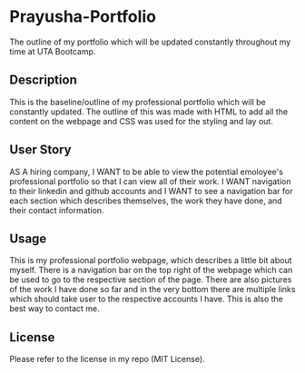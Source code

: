 # Prayusha-Portfolio

The outline of my portfolio which will be updated constantly throughout my time at UTA Bootcamp.

## Description

This is the baseline/outline of my professional portfolio which will be constantly updated. The outline of this was made with HTML to add all the content on the webpage and CSS was used for the styling and lay out.

## User Story

AS A hiring company, I WANT to be able to view the potential emoloyee's professional portfolio so that I can view all of their work. I WANT navigation to their linkedin and github accounts and I WANT to see a navigation bar for each section which describes themselves, the work they have done, and their contact information.

## Usage

This is my professional portfolio webpage, which describes a little bit about myself. There is a navigation bar on the top right of the webpage which can be used to go to the respective section of the page. There are also pictures of the work I have done so far and in the very bottom there are multiple links which should take user to the respective accounts I have. This is also the best way to contact me.

## License

Please refer to the license in my repo (MIT License).
